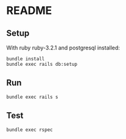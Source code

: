 # README

## Setup

With ruby ruby-3.2.1 and postgresql installed:

```
bundle install
bundle exec rails db:setup
```

## Run
```
bundle exec rails s
```

## Test
```
bundle exec rspec
```

